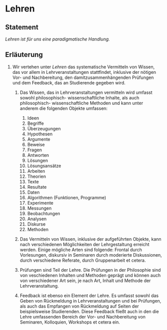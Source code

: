<!---
   NAME - The NAME of this project is:
ethos

  FILE - The FILENAME of the current file is:
/a2.md

  CREATION - This project was CREATED on:
2017-01-28-16:15:00 UTC

  MODIFICATION - This project was last MODIFIED on:
2017-01-28-16:15:00 UTC

  VERSION - The current VERSION of this project is:
<git-commit-hash>-2017-01-28-16:15:00 UTC

  CREATOR(S) - This project was CREATED by:
Michael Czechowski, Martin Maga

  CONTACT - You can CONTACT the creator(s) or developer(s) of this project at:
E-Mail: mail@martinmaga.de

  COPYRIGHT - The COPYRIGHT holder of this project is:
COPYRIGHT (c) 2016 Martin Maga

  LICENSE - This project is LICENSED under the following license:
Martin Maga 2016 CC BY-SA 4.0 https://creativecommons.org

  SUBFILE – This is a SUBFILE! For more INFORMATION on this project go to:
/README.md
--->

# Lehren
## Statement
*Lehren ist für uns eine paradigmatische Handlung.*

## Erläuterung
1. Wir vertehen unter *Lehren* das systematische Vermitteln von Wissen, das vor allem in Lehrveranstaltungen stattfindet, inklusive der nötigen Vor- und Nachbereitung, den damitzusammenhängenden Prüfungen und dem Feedback, das an Studierende gegeben wird.

    1. Das Wissen, das in Lehrveranstaltungen vermitteln wird umfasst sowohl philosophisch- wissenschaftliche Inhalte, als auch philosophisch- wissenschaftliche Methoden und kann unter anderem die folgenden Objekte umfassen:

        1. Ideen
        2. Begriffe
        3. Überzeugungen
        4. Hypothesen
        5. Argumente
        6. Beweise
        7. Fragen
        8. Antworten
        9. Lösungen
       10. Lösungsansätze
       11. Arbeiten
       12. Theorien
       13. Texte
       14. Resultate
       15. Daten
       16. Algorithmen (Funktionen, Programme)
       17. Experimente
       18. Messungen
       19. Beobachtungen
       20. Analysen
       21. Diskurse
       22. Methoden

    2. Das Vermitteln von Wissen, inklusive der aufgeführten Objekte, kann nach verschiedenen Möglichkeiten der Lehrgestaltung erreicht werden. Einige mögliche Arten sind folgende: Frontal durch Vorlesungen, diskursiv in Seminaren durch moderierte Diskussionen, durch verschiedene Referate, durch Gruppenarbeit et cetera.

    3. Prüfungen sind Teil der Lehre. Die Prüfungen in der Philosophie sind von veschiedenen Inhalten und Methoden geprägt und können auch von verschiedener Art sein, je nach Art, Inhalt und Methode der Lehrveranstaltung.

    4. Feedback ist ebenso ein Element der Lehre. Es umfasst sowohl das Geben von Rückmeldung in Lehrveranstaltungen und bei Prüfungen, als auch das Empfangen von Rückmeldung auf Seiten der beispielsweise Studierenden. Diese Feedback fließt auch in den die Lehre umfassenden Bereich der Vor- und Nachbereitung von Seminaren, Kolloquien, Workshops et cetera ein.  
